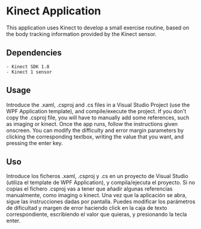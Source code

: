 Kinect Application
====================

This application uses Kinect to develop a small exercise routine, based on the body tracking information provided by the Kinect sensor.

Dependencies
------------
	- Kinect SDK 1.8
	- Kinect 1 sensor

Usage
------
Introduce the .xaml, .csproj and .cs files in a Visual Studio Project (use the WPF Application template), and compile/execute the project. If you don't copy the .csproj file, you will have to manually add some references, such as imaging or kinect. Once the app runs, follow the instructions given onscreen. You can modify the difficulty and error margin parameters by clicking the corresponding textbox, writing the value that you want, and pressing the enter key.


Uso
----
Introduce los ficheros .xaml, .csproj y .cs en un proyecto de Visual Studio (utiliza el template de WPF Application), y compila/ejecuta el proyecto. Si no copias el fichero .csproj vas a tener que añadir algunas referencias manualmente, como imaging o kinect. Una vez que la aplicación se abra, sigue las instrucciones dadas por pantalla. Puedes modificar los parámetros de dificultad y margen de error haciendo click en la caja de texto correspondiente, escribiendo el valor que quieras, y presionando la tecla enter.